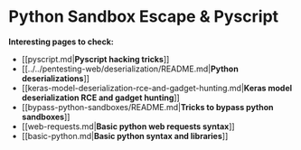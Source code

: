 # Python Sandbox Escape & Pyscript



**Interesting pages to check:**

- [[pyscript.md|**Pyscript hacking tricks**]]
- [[../../pentesting-web/deserialization/README.md|**Python deserializations**]]
- [[keras-model-deserialization-rce-and-gadget-hunting.md|**Keras model deserialization RCE and gadget hunting**]]
- [[bypass-python-sandboxes/README.md|**Tricks to bypass python sandboxes**]]
- [[web-requests.md|**Basic python web requests syntax**]]
- [[basic-python.md|**Basic python syntax and libraries**]]



